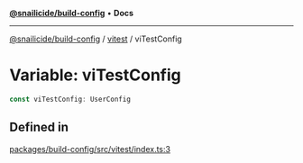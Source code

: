 [**@snailicide/build-config**](../../README.md) • **Docs**

---

[@snailicide/build-config](../../README.md) / [vitest](../README.md) / viTestConfig

# Variable: viTestConfig

```ts
const viTestConfig: UserConfig
```

## Defined in

[packages/build-config/src/vitest/index.ts:3](https://github.com/gbtunney/snailicide-monorepo/blob/e6e31fab4b5388ce50c23f623dbfd6064ce1a2f2/packages/build-config/src/vitest/index.ts#L3)
